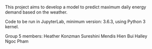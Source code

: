 This project aims to develop a model to predict maximum daily energy demand based on the weather.

Code to be run in JupyterLab, minimum version: 3.6.3, using Python 3 kernel. 

Group 5 members:
Heather Konzman
Sureshini Mendis 
Hien Bui
Halley Ngoc Pham